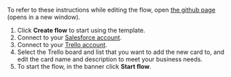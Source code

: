 To refer to these instructions while editing the flow, open [the github page](https://github.com/ot4i/app-connect-templates/blob/main/resources/markdown/Create%20a%20new%20Trello%20card%20for%20a%20new%20Salesforce%20campaign_instructions.md) (opens in a new window).

1. Click **Create flow** to start using the template.
1. Connect to your [Salesforce account](https://ibm.biz/aassalesforce).
1. Connect to your [Trello account](https://ibm.biz/aastrello).
1. Select the Trello board and list that you want to add the new card to, and edit the card name and description to meet your business needs.
1. To start the flow, in the banner click **Start flow**.
